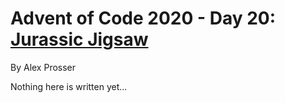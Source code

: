 # Advent of Code 2020 - Day 20: [Jurassic Jigsaw](https://adventofcode.com/2020/day/20)
By Alex Prosser

Nothing here is written yet...